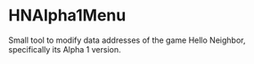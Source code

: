 # HNAlpha1Menu
Small tool to modify data addresses of the game Hello Neighbor, specifically its Alpha 1 version.
